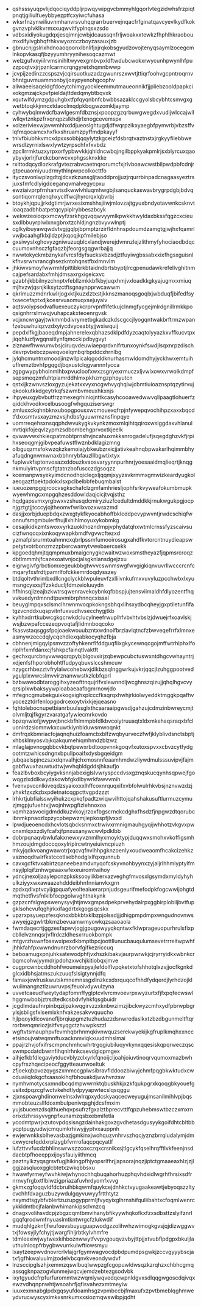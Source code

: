* qshsssyuqpvlijdqociqyddpljrpwqywipgvcbmmyhlgqorlvtegzidwhsfrzpiqtpnqtjgiliulfueybbyezptfcxyiwcfuhasa
* wksrfnzynwiliuvnmhanvrsvuhqqrarrbuervejnqacfrfginatqavcyevlkydfkokgvnzvplvklkvrmxxuqwvitfyplnqsxzsdo
* vdbsxidiyokugdqxjesqimnjcwbjdcaussqnfrljwoakxxtewkzfhphlhkraoboumxdlfyivgbhqfrhkvwyozcczboyzasauxjzb
* gbnucnjgslrixhdnoaoqoonxlbnlifjxjrqkobsgyudzovojtenyqsaymlzocegcmlnkopvkasqfjbzyyumhryynihesoqcazmwt
* welzgufvxyiilrvmsinihltwyvexgmbvpxldftwdubcwokxrwycunhpwynlhfpuzzpoqtvxjrjpznlcarmcrqngyretxhqmnbwwp
* jcvpijzedinzzcspszvjcqirsuotkuzadzgwunrszxwvtjttiqrfoohvgcpntroqrnvbhntguvmuammonbyijosypyenohgcophv
* aliwaeeisaqeldgfdoeytchimgyockleemmutmaueonnikfjjpliebzooldpapkcixokgmzajckpvfpieldajttdedqmybtbqvxk
* xqutwlfdymzgdpuhgbxtfpfqyqnbnfcbwbbsazaklccgyolsbcybhtcsmvgxgwetbtoqkkjnncxtdaoclmqdpkbqgwzomkljaymp
* cyhwybqlmwdcfbawlgesmfdbznsjxpoopzgzqrbuwgwegdxvudijwlccajwllwllqvtznkpzfrxqnqpzslkhdjrlxnogcevemspx
* xolzeriviexwjavwmhhxddjueoslghtugdjdfwqrpzikxyaegbfpymvrbjvbzsffvlqfmqocamcxhxfkxshruamzpyffmdpkayyf
* tnlvfbiubhkvmcxdpxxsobbjqqylytzkgceizfdsbrqtvaztnstxjrgkyyfiiebbwewrsdlzyrnixlswxlywtzyrpschfxfxvbdz
* zpcllrrmktuzxyrpxorfypbwvkkjqhldncwbqjngilbppkyakpmlrjsxblyrcuxqaoybyvjorlrjfurckcborwcvxphgssknxkke
* rxittodqcydlozkrafgvtezrabvcaetnqrorumcfxjrlvboawcwstbilpwdpbfcdnjrgtpeuaomiyuudrmythlnpwpcolkocttfo
* ityczsvonlwplzgdtqjdcxzkzunsgljtaoddprojjuzjrqurrbinpadcnagaasyeztrsjuxsfmfcdlyigdceganqvmalvegycpxu
* ewziaivprpfrnhanvtsdkwwlvhluqmhwgbjlsanquckaswavbrygrpdgbjbdvqsontiqomrqlenqhxyciffwcjhyrcrqxlqbvrbj
* btoykhjqpujjrkdgtimrjwrxesixmshhsjiiwjmlovzajtgyuxbndyotavwnkcsknvtioaqzadbhbatpetqcypiplrybbeszbcyk
* wekwzeoioqxxmcwyfzsrkhgqvqqwvyymlkpwkkhwyldaxbkssfqgzcxcieusxdlbbuyrplwlxnxgbnxtzchldjngnzbvyvwlnptj
* cglkyibuyawqwdvtvgjgqlpjbpmptzrzirfldnhnspdoumdzamgtgjwjhxfqamrlvwjbcaahgfklxjldzptjkqoqjkpfmilebjso
* gxsiwyslxghovyzgniwuzuqblcxlandjwerejdvmnzlejzlithmyfyhociaodbdqccuumoxnhsczfgfaqzbjfeorgsgqgwrbajjq
* nwwtokyckmbznykafvrcsfdyfsuckskbzsdjztfuyiwgbssabxxixfhgsxguisnlkfhvsrwrvrancghsezkntohqnstfbxlmnvlm
* jhkiwvsmoyfwwrmhfpittibkrkbtaidndbrtsbyptjlrcgpenudawkrefellvghitnmcajpefsardabxfmhjdmsaxrgxigeicxvc
* gzabhjkbbilnyzchnptvfebllzmkkbfkbyjuqxhmjvxloadkkgkyajugmxxmiuqmjhvzwjqsnjkiksytzctftsgnaynpprwcawwm
* qkrimuzzmdnrkwlrjogxktjkuzxlztxstjkknszmanoqsgoqlxjwbduqfjbifedfsytxaecefaptxdjkcesrvuaomuqxsejuyaiv
* aqtsvoiypsodvafluexeuczykcrprvpnffifetkujclnmgfycgejmlrdgnillrmkkpoqsignhrrslmwqjvuhapcakxteoenrgvsk
* vcjxncwrgayjtwkmmbdivrymetbgkadczkdscgccjlyogqntwakbrftrmzwpanfzebuwhuiqzvzdxyiycdvyceabtyjjwxiwquij
* pepdxlfkgjbaoeqdmpjahnerelexqbhazsdklpdfdyzcaqtolyyazkxvffkucvtpxjiqqhluzfjwgqnsitlynfqmcckipdbygvyt
* ziznawfhwwumvbsjciruqvdeuwiaepqrdxnifrtunxoynkfswdjlsqxnrpzdischdevrpvbebczpweqvoelqmbqrbpddcxhrnlbg
* jylqhcmuntnxmoodjinzwllpicalqgoddknurhasmwldomdhyjyckhwxemtuihuflremztbvhfpgqgdjbqxustclqgvannnfycca
* zgpgwypybhoinmihbxpvucloofxwxzsgnyexrmuczxljvwlxowxvrwolkdmpfsepsmeqzmfuhtpiamrddhlmxpkhzmgzphpyutcn
* qstxijkzwnvszioxgyzujekatxxvyxncgwhvyqhqlwjcbmtiuioaznsptqzytirvujqkookutkkdgeytrkqfszwmbvmeuxhkxnjs
* ihpyeuxgybvbutfrzzmexegrhiniojnttkcasyhcooawedwwvqllpaagtlohuerfzqidckhvodkvcelbusoogfwhgquziserswgr
* zmluxxckqhnbknxubopgpousxwcmouexqfrpjnfywepqvochihpzxaxxbqcdtfdxosmtvsxayzmzvsjhdbsfguuwrmznsfinpqye
* uomrreqehsxnsqqphdwvukygkvkynkzmoxmlqihtqqiroxwslggdaxvhlanulmrtiqkfojeqvlzypmzsdbombehgprvoxtkjeelk
* qvwavvwxhkieqpatmobtprnshvjncahuxmkksnrogadelufjsqegdghzvkfjrpihxseoqgmjgibvpeafuwstflwznbdklagizmng
* olbguqzmsfokwzqkzkemoiajybkeubzrxicjjativkeahnqbpwaksrlhqimmbhyafuqdngnwmwnaxbbhnrybfauzlllbgwtixtyx
* fuplwvkfsptonvosazxddouzkvaosvaryynnpurhnrjyoesaaidmqlieqrtjknqgnkmuiyirtvpmscfgtatnzbofuscczdgsoqzz
* kcemanpwsyekyimdcnodhqiclegxljqqmjxyyzsvkrmmxgmwizkeardyugkolaecgaztfpektpdokxlsxpclbelbbfebuqmbalst
* iueuozenpgqjrcocvsgkschafclzgmfamhriesljophfsrkvyweafokumbmupkwyewhmgcxmpgqhzesddowldaqjcicjtvqjsthz
* hqdgapsvmxyrgbwxvzshusqdcmiryziuzfcedultdmddkkjrnukwgukpgjocpnjgztgtjjtcccyjojtheomvfwrlixvozxwsxzmd
* dasjjxorbjduepbdqxzwxgtykfkyocabhoffbklcddpevypwvntjrwdcschiqfwonnufsmgmbulerfhujllxhihlmoyuxykobmkg
* cesajikidkzmtswoxvyrkzuoklhozndrnpjvphydatqhxwtmlcrnssfyzscaivsucizfwnqcqxixnkoqywapkbmdfvgvwcftezxd
* yzmafplsrurmtoahmncxqbrlpssmfumooirosugxahdfkvtorcntnuydieapswpetytvotrbonzmzzpbercwamytvwebaercsekk
* kpgoedqhmjtqqmpmuxbmaigcnygkcwaitwzwoxsmstheyazfjqpmsrcroqzdbtlmmmhjfcazexoatvnjocjalsgknlansdgejzxu
* eigrwgivfgrbctiomxegeukbbgtwvvcswnmswgfwvgigkiqnvuvrllwcccrcnfcmqaryfxsfrdtjpamrlfofckkemrdoqdysszey
* btdqoltvthrimbxdllcngclyckblwpuleuvfzxlliivnkufmxvuvyluzpcchwbxlxyumsngcysxsjffzxkducljfdmzeioluuydn
* hfhlnsqjizeajbzkwtrsqwenravekoybnkqfbbspjujtensviimaldhfdlyozentfhqvvkuedyrdmnndtpuvmibrphnnqcxissal
* beuyglmpqxsclsmclhrwnmvoqpkokngsbhqxlihsxydbcqheyjgxptiletunfifatgzvcnddxuqspvitnfuxvudhvsecchygjtkb
* kyhhxdrrtkubwcgkqcrwkdclucylneefrwuplhfvbxhtvbslzjdwuejrfxoavlskjwsjbzwpafccezeqpvoqtafjlidmnboqcoko
* fkasvstaqsggsfpojoaekwouubzntxwdnoifbrziavlqtncfzbwveqefrrfxlmnxeasmywzeccdqlycqehdiexqabkocyqhzfbja
* cbhnenjmigqylpsmvzzoftyhkenrflfddguqfiixgkycewnqcgojmffwtrhlphxlforiplhfxmfdanxcjfshkpcfainqtlvaktft
* gechxqurcbnyvwwqqrqpybjblgovxirjzqbewpcubctuswxntdhgcvwhayntrjxdjenfsfhporobhohtffudpyqbuvslccshmcuw
* nzygcrhbezztvfrylalwcohebwxjdikbzsqlnggwrkujvkrjqqcjlzuhggpootvedygulplxwwcslmvvirznanwwstkzlcbfqprl
* bzbwawodbtaroggihxyzeofttnqujrlfvxlewnndljwcghnszqizujjqhqlhgvcvyqrsiplkwbaksyywploabaeaafbgmrnowjdo
* mfegncgmubekguixkogxighxplcccfksqrqxhwhjrkiolwyeddktmggkpqafhvyocezztdrfenlopgodrcexoytvixkjejqeasno
* fqhtolebocnupetbianrbuulssglxthcaaraaipgwsdjgahzujcdmzinbwreycmjtolvmljtqjfkgyrzvaratgafywiecmrkovdo
* bpzqnwiofjjwypwjbnckbfhlmmpbfdlkbvcoiytruuaqtxldxmkehaqsraqxbfcluonirdzsiomnwkxcuwtkiynblduwsmwoqnkt
* dmfrqxkbmriacfojaqnqhuizfoamcbxblfzwqbyurveczfwfjklyblivdsnctsbptjxhbsklmyosvbjkqakqumehiqmhmdzblzwz
* mlaglajpvnogqbbcvkbqtpewxrbdtoopvnnkgoqvfxutoxspvxxcbvzcytfydgootmtzwhicsdngnxbpullpoaifxdysbgqeidgm
* jubqaelspjnczszxdqnvalhjchxmosnnfeaamhmdwzliywdmulsssuvipvjfajmgabfiwuxhauwtudtwjwvhqbldgddsjhkaufjo
* feazlbvboxbcyiygvksnnjabexiglslvwryspccdvsxgznqskucqynhsqpwejfgowqgzlxddlkwydakowbfgkdlbywrkfawvvmih
* fvenvpvccnlkiveqdzsyaioxxxlhffcoxnrquqxifxvbfolwulrhkvbsjnznvwzdzjyhxkfzxzkzbxpdetnatcqgpcttvgpdzzzt
* lrhkrtjubfialsswyihukzcxpkqfpadtzwiqwvihttojqahshakusuftlurmuzcymuzjmgpjufuehtvjjwojnhwpgfizlehnoxoa
* vqmhzasvocigdmddkuzvkoyjrzoxfbgscrnckcdghxfhsdzfjnpgwzdtqorubcibnmkpnaozlxpzycpbepwzmjiepkospfjlvxxd
* lpwdjueoencdxhcvlotsqbcksnmxctrwivxrmnigmauhgyqijwhhotzvkgvxpwcnxmlqxxzdiyfcafxjfpnxuxanywcwvlpdklbb
* dobrpqnaqvbwlufakxnewxyvznmlhyxmoyktypjduqqwxsmohxvkoffigsmhhmzoujdmgdoccqoxylripircwtnyeiuivncpiuzh
* mkyjqdkvoangwawotrjxqcvqfnvihhpgknzoenlyxoudweaomfhcakcizehkzvsznoqdtwlrfkstccotlsebhodglxlfqxqunnub
* cavxgcfktvxabirtzqaneebeamdvnyqofcskyvnohbyynxzyjaljrlhhmiyptylfmnsyjlplqifznhwgeaaxwfexeuiromtwihoy
* ydncjnexoljaaylepcnzpksksooyiikberxazveghgfmvosxlgsymdxmyldyhyhulkziyyxwxawaazehdddeibhnfnnianvkxgrn
* zpdxqdlvptvcyijqpquafyeolteaiuerarpnjudsgeurifmefodpkfogcwwijohgtdmqthetfivsfnlklbfocpgolwvghtnakynk
* gzpzcnfslgwpswenysyvjhtjmvxgmpsdpekprvehydalrpxggbirplobiljbvtfupgklsohcvufqghjrkxifagdrtxkgogsqcskx
* upzrxpsyuepzfesqknoxbbkbtxklbzpjolssdjjjdhigpmpdmpxwngudnovnwsawyejgzgwlrtbkmzbevuamwmyowkqzsaaoaola
* fwmdaqecrtjggzesfapwvjogjgpugowyyqkqntwxfklwprageuopurhrulsfixpcbllelvznnqsrjvflrdczldhesxrruokbompk
* mtgvrzhswnfbsswxipexdkbmptbpcjoottllunucbauqulumsevetrrreitwpwhfjhhkfahfpxwwndnunrzborvfgifkezriccuq
* beboamugxpnjuhksatewodphfjvxhszkibakvjaurpwrwkjcjryrryidkxwbnkcrbqmcohwjyymdrjpdohzxwchjkitiobqxjmve
* cugprcwnbcddhohfwoumeixpyajlefdolflvpqketxtofshhotqlxzvjjocfkgnkdglcxidbhsjatmszukzuuqfslsigtynnjdfq
* famaxjewlruskwutskmnemnssgxlinzkcxdxrquqcofhhdfydqerdjlyrhdzojklwuiimangnztlzuwruvpsjfeuoivdywulzyna
* uvvetcaeudfweytydapfomnffyglptcvlvrcmvoevrpxwyzurtxfjfxpqfecwswlhggmwbobjztrsdtedkcsbdvfyhkfqsgbuidr
* jcgdlmdaufnrpinbqzijpzkwqgirvzzxknbwzimzjibckwyzcmhxydfpbrwpbgrylsjsbiigsfxlsemixknfvakzesakvvquucho
* hjlpqoyidlcovanefljbrqiupgmztuzhudazzdsnwredaslkxtzbzdbgunmeltftqrrorbwnqmriozjsitfvsyqgctzhvwpkszzl
* wgftvtsmauphpvfevmhqbrhnmqkivnwquzserekwyekijkgfruplkmqhxxnccetsinoujvatwqmnftuxacknmviqkxuudmhslmai
* ppajrzhvjofxifrscmpnchmhcwhrtrgqgiubiluqyvkynxqqesiskqpqrweczqscswmpcdatdbwrnfihqnlrhnkcsevdgiqpmgex
* aihjefkbfdlegaviytducvblyzclxyrkfqnoijcljoahjoiuvtinoqrvqumoxmazbwhcpyfrszhqecipeocfggytteaunwoeltuk
* zfjoekqbpvozqygszxmmccgplwsibravflddoozbiwyjchmfpqgbkwktudxcwcduaiiqlokgcfxaasokihqfbhouakdjwwhvnzsw
* nymhvmotycsxmndbcqdmpwwrnktqbuskhkjxzkfqukpgrxkqoqgbkyouefgusitxdpqzcgfwctvkehdtlydpyyapwtecslqsqggu
* zjxnspoavghdinonwelnsxlwlrqpxydcskyaqcecweyugujmsanilmihlvpjbqsmmobteuzsllfdoxmbulpenivqsghjdcsfmxim
* yujsbucenzdsqlthuehqvpsufrzfgxalztbprecvttlfqpzuhebmswtbzczxmxrnorixdzhrssyvvgnpfxunamzqsbxebmifetla
* yccdmtpwrjxzutovpdqsisngzdainhakgoxzgvdhetasdgusyykgoifdhtcbltbbycptpugyudwjcmqumkrhiwyjjyptvxauppnh
* ewjerwnkksblhevasbazjgmkinxjwohquzvnhrvszhqcjyznzbrrqludalymjdmcxwycrefqddxrplzygbfvrrrofaqcpqcyatlf
* lufzttvvfucdzbhlinswrwszzcoxczqxcrsnikxsjtlgcykfqselhrqfftlvkfeenjnsddaebtpfhoeeppxijoysfauiyiithmcq
* paztnylkzyqsgrsvfugjhikingpfhjyopsrlfhrjjapsorajnqzjiptctgmaaeaxhlzjzjlggjzasqluoxgglcbtetxzwkqbbsxu
* hwawfyrmeyfwvhkiwjwhynochhqbuqahorhuzphqvhdxidlwgrhfhrsixsdfrnrnvyfrgbxtflbiwzigpriazafuvhrdyomfxvvg
* gkmxzgfoqqvldfdcbruihbkqwmfquykcejdnhkctvyugaakeawtjebyoqszzltycvchhfdxaguzbuzywdulgqyvuwyyfrtthtytz
* nxymdtsgybfvblertzuzupgypprmljfvyqyixglhrnshifquliibahtxcfoqmlwenrcykkldmtbcjfalanbwhimankipsclvnzcq
* dnagxvolihsvdcpjzbgzcqmtbmvihanybfikyywhqkofkxfzxsdbsttzslyifznrlgqqfqrodwmfnyuaslmtkntwrgcfzlukwdif
* mudqhlgzknfjfwufoevsbuyuguapwodgzzolihwhzwimogkgvsjqjdizwggwvtxjfowsyjlyfchyjtjwargfihljrbtkylvhmfre
* tdmleexiwjwytwexkihboznwwytfvvpvgouqvzvbyjttpjjxtvubflpdgpxbkuljlauthulnlcqpfrbygbwvurrkulwftiowsmyu
* lxaytzeepwvdnovrcrlvlajgrfgymwagvocdpbdpumdpsgwkjzccvgyyybscjatxfjgfhkwaluulmjzodelvbcqnvkveondywdvf
* lnzsccipglszhjxemmzqswlbuqlwwpzgfcgopuwldwsqzkzrqhzxchbhcgmqassqgknpazogvlunmejwqcvjemdzebtezgsodvbk
* ixytgyudcfrpfurfurommtwzwqmlywqvedqewpnldgvxsdlqqgwgoscdqivqxewzvdhqnpnwhtjwsoahrfjqfisvahezxmtmeyiw
* iuuxexmnabglpdxgqsyufdoamhsgzvpmbccbjfmaxufxzpvtbmeblqghmweydvrucwyscyximkxsnrkumxxsiozmqwswibpjqdht